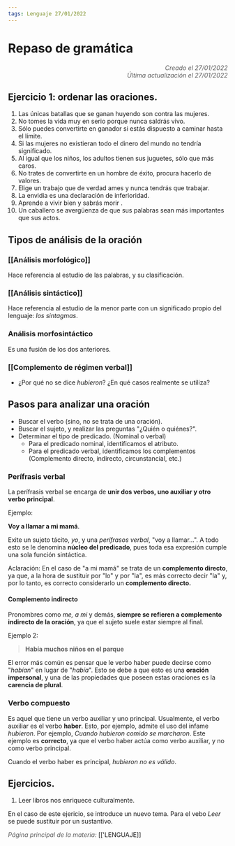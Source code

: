 ```yaml
---
tags: Lenguaje 27/01/2022
---
```


# Repaso de gramática
<div style="text-align: right; opacity: 0.7; font-style: italic;">Creado el 27/01/2022</div>
<div style="text-align: right; opacity: 0.7; font-style: italic;">Última actualización el 27/01/2022</div>

## Ejercicio 1: ordenar las oraciones.

1. Las únicas batallas que se ganan huyendo son contra las mujeres.
2. No tomes la vida muy en serio porque nunca saldrás vivo.
3. Sólo puedes convertirte en ganador si estás dispuesto a caminar hasta el límite.
4. Si las mujeres no existieran todo el dinero del mundo no tendría significado.
5. Al igual que los niños, los adultos tienen sus juguetes, sólo que más caros.
6. No trates de convertirte en un hombre de éxito, procura hacerlo de valores.
7. Elige un trabajo que de verdad ames y nunca tendrás que trabajar.
8. La envidia es una declaración de inferioridad.
9. Aprende a vivir bien y sabrás morir .
10. Un caballero se avergüenza de que sus palabras sean más importantes que sus actos.

## Tipos de análisis de la oración

### [[Análisis morfológico]]
Hace referencia al estudio de las palabras, y su clasificación.

### [[Análisis sintáctico]]
Hace referencia al estudio de la menor parte con un significado propio del lenguaje: *los sintagmas*.

### Análisis morfosintáctico

Es una fusión de los dos anteriores.

### [[Complemento de régimen verbal]]

- ¿Por qué no se dice *hubieron*? ¿En qué casos realmente se utiliza?

## Pasos para analizar una oración

- Buscar el verbo (sino, no se trata de una oración).
- Buscar el sujeto, y realizar las preguntas "¿Quién o quiénes?".
- Determinar el tipo de predicado. (Nominal o verbal)
	- Para el predicado nominal, identificamos el atributo.
	- Para el predicado verbal, identificamos los complementos (Complemento directo, indirecto, circunstancial, etc.)
### Perífrasis verbal

La perífrasis verbal se encarga de **unir dos verbos, uno auxiliar y otro verbo principal**.

Ejemplo:

**Voy a llamar a mi mamá**.

Exite un sujeto tácito, *yo*, y una *perífrasos verbal*, "voy a llamar...". A todo esto se le denomina **núcleo del predicado**, pues toda esa expresión cumple una sola función sintáctica.

Aclaración: En el caso de "a mi mamá" se trata de un **complemento directo**, ya que, a la hora de sustituir por "lo" y por "la", es más correcto decir "la" y, por lo tanto, es correcto considerarlo un **complemento directo.**

#### Complemento indirecto

Pronombres como *me, a mi* y demás, **siempre se refieren a complemento indirecto de la oración**, ya que el sujeto suele estar siempre al final.

Ejemplo 2:

> **Había muchos niños en el parque**

El error más común es pensar que le verbo haber puede decirse como "*habían*" en lugar de "*había*".
Esto se debe a que esto es una **oración impersonal**, y una de las propiedades que poseen estas oraciones es la **carencia de plural**.

### Verbo compuesto

Es aquel que tiene un verbo auxiliar y uno principal. Usualmente, el verbo auxiliar es el verbo **haber**. Esto, por ejemplo, admite el uso del infame *hubieron*. Por ejemplo, *Cuando hubieron comido se marcharon*. Este ejemplo es **correcto**, ya que el verbo haber actúa como verbo auxiliar, y no como verbo principal.

Cuando el verbo haber es principal, *hubieron no es válido*.

## Ejercicios.

1. Leer libros nos enriquece culturalmente.

En el caso de este ejericio, se introduce un nuevo tema. Para el vebo *Leer* se puede sustituir por un sustantivo.

<span style="opacity: 0.7; font-style: italic;">Página principal de la materia:</span> [['LENGUAJE]]
